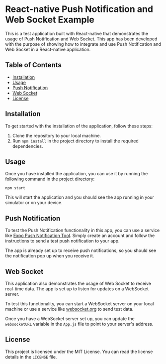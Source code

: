 <h1>React-native Push Notification and Web Socket Example</h1>

<p>This is a test application built with React-native that demonstrates the usage of Push Notification and Web Socket. This app has been developed with the purpose of showing how to integrate and use Push Notification and Web Socket in a React-native application.</p>

<h2>Table of Contents</h2>
<ul>
  <li><a href="#installation">Installation</a></li>
  <li><a href="#usage">Usage</a></li>
  <li><a href="#push-notification">Push Notification</a></li>
  <li><a href="#web-socket">Web Socket</a></li>
  <li><a href="#license">License</a></li>
</ul>

<h2 id="installation">Installation</h2>

<p>To get started with the installation of the application, follow these steps:</p>

<ol>
  <li>Clone the repository to your local machine.</li>
  <li>Run <code>npm install</code> in the project directory to install the required dependencies.</li>
</ol>

<h2 id="usage">Usage</h2>

<p>Once you have installed the application, you can use it by running the following command in the project directory:</p>

<pre><code>npm start</code></pre>

<p>This will start the application and you should see the app running in your simulator or on your device.</p>

<h2 id="push-notification">Push Notification</h2>

<p>To test the Push Notification functionality in this app, you can use a service like <a href="https://expo.io/notifications">Expo Push Notification Tool</a>. Simply create an account and follow the instructions to send a test push notification to your app.</p>

<p>The app is already set up to receive push notifications, so you should see the notification pop up when you receive it.</p>

<h2 id="web-socket">Web Socket</h2>

<p>This application also demonstrates the usage of Web Socket to receive real-time data. The app is set up to listen for updates on a WebSocket server.</p>

<p>To test this functionality, you can start a WebSocket server on your local machine or use a service like <a href="https://www.websocket.org/echo.html">websocket.org</a> to send test data.</p>

<p>Once you have a WebSocket server set up, you can update the <code>websocketURL</code> variable in the <code>App.js</code> file to point to your server's address.</p>

<h2 id="license">License</h2>

<p>This project is licensed under the MIT License. You can read the license details in the <code>LICENSE</code> file.</p>
